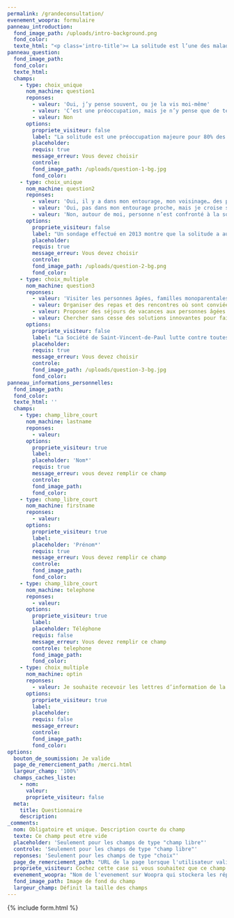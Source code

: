 ```yaml
---
permalink: /grandeconsultation/
evenement_woopra: formulaire
panneau_introduction:
  fond_image_path: /uploads/intro-background.png
  fond_color:
  texte_html: "<p class='intro-title'>« La solitude est l’une des maladies  les plus répandues\_»</p><img class='pape' src='/uploads/pape.png' alt='Pape François'/><p class='pape-name'>Pape François</p><p class='description'>Aidez la Société de Saint-Vincent-de-Paul à adapter ses actions aux nouvelles formes de solitude et à leurs conséquences. Prenez quelques instants pour répondre à cette consultation personnelle. Merci</p><a class='button' href='#slide-0'>Je donne mon avis</a>"
panneau_question:
  fond_image_path:
  fond_color:
  texte_html:
  champs:
    - type: choix_unique
      nom_machine: question1
      reponses:
        - valeur: 'Oui, j’y pense souvent, ou je la vis moi-même'
        - valeur: 'C’est une préoccupation, mais je n’y pense que de temps en temps'
        - valeur: Non
      options:
        propriete_visiteur: false
        label: "La solitude est une préoccupation majeure pour 80% des français. L’est-elle aussi pour vous\_?"
        placeholder:
        requis: true
        message_erreur: Vous devez choisir
        controle:
        fond_image_path: /uploads/question-1-bg.jpg
        fond_color:
    - type: choix_unique
      nom_machine: question2
      reponses:
        - valeur: 'Oui, il y a dans mon entourage, mon voisinage… des personnes qui sont très seules.'
        - valeur: 'Oui, pas dans mon entourage proche, mais je croise souvent des personnes qui me semblent souffrir de solitude.'
        - valeur: 'Non, autour de moi, personne n’est confronté à la solitude.'
      options:
        propriete_visiteur: false
        label: "Un sondage effectué en 2013 montre que la solitude a augmenté en France, touchant 5 millions de Français en 2013 contre 4 millions en 2010. Avez-vous constaté cette tendance\_?"
        placeholder:
        requis: true
        message_erreur: Vous devez choisir
        controle:
        fond_image_path: /uploads/question-2-bg.png
        fond_color:
    - type: choix_multiple
      nom_machine: question3
      reponses:
        - valeur: 'Visiter les personnes âgées, familles monoparentales, personnes hospitalisées et personnes sans logis…'
        - valeur: Organiser des repas et des rencontres où sont conviées les personnes seules
        - valeur: Proposer des séjours de vacances aux personnes âgées et aux familles pauvres et isolées
        - valeur: Chercher sans cesse des solutions innovantes pour faire face aux nouvelles situations de pauvreté
      options:
        propriete_visiteur: false
        label: "La Société de Saint-Vincent-de-Paul lutte contre toutes les formes de solitude au quotidien. Parmi les actions qu’elle mène dans ce domaine, lesquelles vous semblent particulièrement importantes\_? (Plusieurs réponses possibles)"
        placeholder:
        requis: true
        message_erreur: Vous devez choisir
        controle:
        fond_image_path: /uploads/question-3-bg.jpg
        fond_color:
panneau_informations_personnelles:
  fond_image_path:
  fond_color:
  texte_html: ''
  champs:
    - type: champ_libre_court
      nom_machine: lastname
      reponses:
        - valeur:
      options:
        propriete_visiteur: true
        label:
        placeholder: 'Nom*'
        requis: true
        message_erreur: vous devez remplir ce champ
        controle:
        fond_image_path:
        fond_color:
    - type: champ_libre_court
      nom_machine: firstname
      reponses:
        - valeur:
      options:
        propriete_visiteur: true
        label:
        placeholder: 'Prénom*'
        requis: true
        message_erreur: Vous devez remplir ce champ
        controle:
        fond_image_path:
        fond_color:
    - type: champ_libre_court
      nom_machine: telephone
      reponses:
        - valeur:
      options:
        propriete_visiteur: true
        label:
        placeholder: Téléphone
        requis: false
        message_erreur: Vous devez remplir ce champ
        controle: telephone
        fond_image_path:
        fond_color:
    - type: choix_multiple
      nom_machine: optin
      reponses:
        - valeur: Je souhaite recevoir les lettres d’information de la part de la Société de Saint-Vincent-de-Paul
      options:
        propriete_visiteur: true
        label:
        placeholder:
        requis: false
        message_erreur:
        controle:
        fond_image_path:
        fond_color:
options:
  bouton_de_soumission: Je valide
  page_de_remerciement_path: /merci.html
  largeur_champ: '100%'
  champs_caches_liste:
    - nom:
      valeur:
      propriete_visiteur: false
  meta:
    title: Questionnaire
    description:
_comments:
  nom: Obligatoire et unique. Description courte du champ
  texte: Ce champ peut etre vide
  placeholder: 'Seulement pour les champs de type "champ libre"'
  controle: 'Seulement pour les champs de type "champ libre"'
  reponses: 'Seulement pour les champs de type "choix"'
  page_de_remerciement_path: "URL de la page lorsque l'utilisateur valide le formulaire"
  propriete_visiteur: Cochez cette case si vous souhaitez que ce champ remonte dans les propriétés du visiteur sur Woopra
  evenement_woopra: "Nom de l'evenement sur Woopra qui stockera les répondants"
  fond_image_path: Image de fond du champ
  largeur_champ: Définit la taille des champs
---
```

{% include form.html %}

